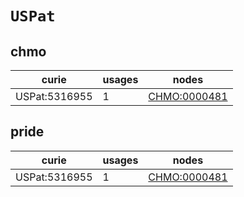 # `USPat`

## chmo

| curie         |   usages | nodes                                               |
|---------------|----------|-----------------------------------------------------|
| USPat:5316955 |        1 | [CHMO:0000481](https://bioregistry.io/CHMO:0000481) |

## pride

| curie         |   usages | nodes                                               |
|---------------|----------|-----------------------------------------------------|
| USPat:5316955 |        1 | [CHMO:0000481](https://bioregistry.io/CHMO:0000481) |


